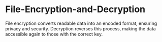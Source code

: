 # File-Encryption-and-Decryption
File encryption converts readable data into an encoded format, ensuring privacy and security. Decryption reverses this process, making the data accessible again to those with the correct key.
